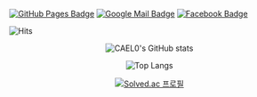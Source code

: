 [![GitHub Pages Badge](https://img.shields.io/badge/-GitHub_Pages-181717?style=for-the-badge&logo=github)](https://cael0.github.io/)
[![Google Mail Badge](https://img.shields.io/badge/-kjongmin26@gmail.com-EA4335?style=for-the-badge&logo=Gmail)](https://cael0.github.io/)
[![Facebook Badge](https://img.shields.io/badge/-Facebook-1877F2?style=for-the-badge&logo=Facebook)](https://cael0.github.io/)



![Hits](https://hits.seeyoufarm.com/api/count/incr/badge.svg?url=https%3A%2F%2Fgithub.com%2FCAEL0&count_bg=%233A3462&title_bg=%2348919E&icon=apachespark.svg&icon_color=%23FFF9C6&title=hits%21&edge_flat=false)

<center>

![CAEL0's GitHub stats](https://github-readme-stats.vercel.app/api?username=CAEL0&show_icons=true&theme=tokyonight)

![Top Langs](https://github-readme-stats.vercel.app/api/top-langs/?username=CAEL0&layout=compact)

[![Solved.ac 프로필](http://mazassumnida.wtf/api/v2/generate_badge?boj=luciaholic)](https://solved.ac/luciaholic)

</center>

<!--
**CAEL0/CAEL0** is a ✨ _special_ ✨ repository because its `README.md` (this file) appears on your GitHub profile.

Here are some ideas to get you started:

- 🔭 I’m currently working on ...
- 🌱 I’m currently learning ...
- 👯 I’m looking to collaborate on ...
- 🤔 I’m looking for help with ...
- 💬 Ask me about ...
- 📫 How to reach me: ...
- 😄 Pronouns: ...
- ⚡ Fun fact: ...
-->
